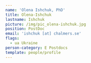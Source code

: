 ```yaml
---
name: 'Olena Ishchuk, PhD'
title: Olena-Ishchuk
lastname: Ishchuk
picture: /img/pic_olena-ishchuk.jpg
position: PostDoc
email: 'ishchuk [at] chalmers.se'
flags:
  - ua Ukraine
person-category: E Postdocs
template: people/profile
---
```


